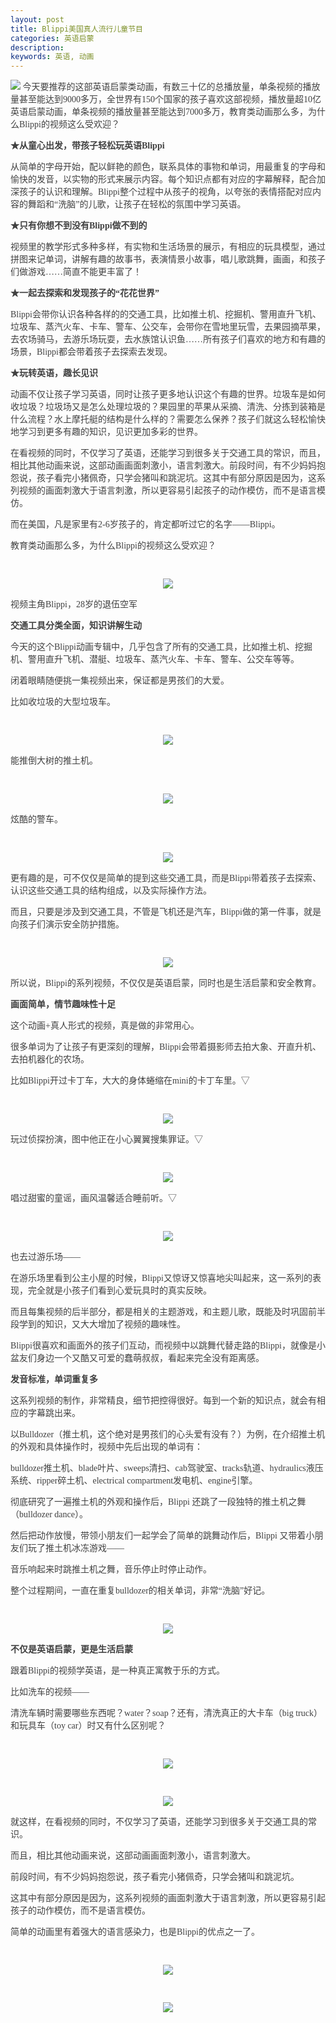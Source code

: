 ```yaml
---
layout: post
title: Blippi美国真人流行儿童节目
categories: 英语启蒙
description: 
keywords: 英语, 动画
---
```


<p style="color:#404040;font-family:Georgia, &quot;font-size:16px;background-color:#FFFFFF;">
<img src="https://cdn.jsdelivr.net/gh/bestop/lanyon@gh-pages/public/20200511145925.png" style="width:auto;height:auto;">
	今天要推荐的这部英语启蒙类动画，有数三十亿的总播放量，单条视频的播放量甚至能达到9000多万，全世界有150个国家的孩子喜欢这部视频，播放量超10亿英语启蒙动画，单条视频的播放量甚至能达到7000多万，教育类动画那么多，为什么Blippi的视频这么受欢迎？
</p>
<p style="color:#404040;font-family:Georgia, &quot;font-size:16px;background-color:#FFFFFF;">
	<span style="font-weight:600;">★从童心出发，带孩子轻松玩英语Blippi</span> 
</p>
<p style="color:#404040;font-family:Georgia, &quot;font-size:16px;background-color:#FFFFFF;">
	从简单的字母开始，配以鲜艳的颜色，联系具体的事物和单词，用最重复的字母和愉快的发音，以实物的形式来展示内容。每个知识点都有对应的字幕解释，配合加深孩子的认识和理解。Blippi整个过程中从孩子的视角，以夸张的表情搭配对应内容的舞蹈和“洗脑”的儿歌，让孩子在轻松的氛围中学习英语。
</p>
<p style="color:#404040;font-family:Georgia, &quot;font-size:16px;background-color:#FFFFFF;">
	<span style="font-weight:600;">★只有你想不到没有Blippi做不到的</span> 
</p>
<p style="color:#404040;font-family:Georgia, &quot;font-size:16px;background-color:#FFFFFF;">
	视频里的教学形式多种多样，有实物和生活场景的展示，有相应的玩具模型，通过拼图来记单词，讲解有趣的故事书，表演情景小故事，唱儿歌跳舞，画画，和孩子们做游戏……简直不能更丰富了！
</p>
<p style="color:#404040;font-family:Georgia, &quot;font-size:16px;background-color:#FFFFFF;">
	<span style="font-weight:600;">★一起去探索和发现孩子的“花花世界”</span> 
</p>
<p style="color:#404040;font-family:Georgia, &quot;font-size:16px;background-color:#FFFFFF;">
	Blippi会带你认识各种各样的的交通工具，比如推土机、挖掘机、警用直升飞机、垃圾车、蒸汽火车、卡车、警车、公交车，会带你在雪地里玩雪，去果园摘苹果，去农场骑马，去游乐场玩耍，去水族馆认识鱼……所有孩子们喜欢的地方和有趣的场景，Blippi都会带着孩子去探索去发现。
</p>
<p style="color:#404040;font-family:Georgia, &quot;font-size:16px;background-color:#FFFFFF;">
	<span style="font-weight:600;">★玩转英语，趣长见识</span> 
</p>
<p style="color:#404040;font-family:Georgia, &quot;font-size:16px;background-color:#FFFFFF;">
	动画不仅让孩子学习英语，同时让孩子更多地认识这个有趣的世界。垃圾车是如何收垃圾？垃圾场又是怎么处理垃圾的？果园里的苹果从采摘、清洗、分拣到装箱是什么流程？水上摩托艇的结构是什么样的？需要怎么保养？孩子们就这么轻松愉快地学习到更多有趣的知识，见识更加多彩的世界。
</p>
<p style="color:#404040;font-family:Georgia, &quot;font-size:16px;background-color:#FFFFFF;">
	在看视频的同时，不仅学习了英语，还能学习到很多关于交通工具的常识，而且，相比其他动画来说，这部动画画面刺激小，语言刺激大。前段时间，有不少妈妈抱怨说，孩子看完小猪佩奇，只学会猪叫和跳泥坑。这其中有部分原因是因为，这系列视频的画面刺激大于语言刺激，所以更容易引起孩子的动作模仿，而不是语言模仿。
</p>
<p style="color:#404040;font-family:Georgia, &quot;font-size:16px;background-color:#FFFFFF;">
	而在美国，凡是家里有2-6岁孩子的，肯定都听过它的名字——Blippi。
</p>
<p style="color:#404040;font-family:Georgia, &quot;font-size:16px;background-color:#FFFFFF;">
	教育类动画那么多，为什么Blippi的视频这么受欢迎？
</p>
<p style="color:#404040;font-family:Georgia, &quot;font-size:16px;background-color:#FFFFFF;">
	<br />
</p>
<div class="image-package" style="margin:0px;text-align:center;font-size:0px;color:#404040;font-family:Georgia, &quot;background-color:#FFFFFF;">
	<div class="image-container" style="background-color:transparent;margin:0px auto;">
		<div class="image-container-fill">
		</div>
		<div class="image-view">
			<img src="https://cdn.jsdelivr.net/gh/bestop/lanyon@gh-pages/public/20200511150602.png" style="width:auto;height:auto;">
		</div>
	</div>
</div>
<p style="color:#404040;font-family:Georgia, &quot;font-size:16px;background-color:#FFFFFF;">
	视频主角Blippi，28岁的退伍空军
</p>
<p style="color:#404040;font-family:Georgia, &quot;font-size:16px;background-color:#FFFFFF;">
	<span style="font-weight:600;">交通工具分类全面，知识讲解生动</span> 
</p>
<p style="color:#404040;font-family:Georgia, &quot;font-size:16px;background-color:#FFFFFF;">
	今天的这个Blippi动画专辑中，几乎包含了所有的交通工具，比如推土机、挖掘机、警用直升飞机、潜艇、垃圾车、蒸汽火车、卡车、警车、公交车等等。
</p>
<p style="color:#404040;font-family:Georgia, &quot;font-size:16px;background-color:#FFFFFF;">
	闭着眼睛随便挑一集视频出来，保证都是男孩们的大爱。
</p>
<p style="color:#404040;font-family:Georgia, &quot;font-size:16px;background-color:#FFFFFF;">
	比如收垃圾的大型垃圾车。
</p>
<p style="color:#404040;font-family:Georgia, &quot;font-size:16px;background-color:#FFFFFF;">
	<br />
</p>
<div class="image-package" style="margin:0px;text-align:center;font-size:0px;color:#404040;font-family:Georgia, &quot;background-color:#FFFFFF;">
	<div class="image-container" style="background-color:transparent;margin:0px auto;">
		<div class="image-container-fill">
		</div>
		<div class="image-view">
			<img src="https://cdn.jsdelivr.net/gh/bestop/lanyon@gh-pages/public/20200511152056.png"/>
		</div>
	</div>
</div>
<p style="color:#404040;font-family:Georgia, &quot;font-size:16px;background-color:#FFFFFF;">
	能推倒大树的推土机。
</p>
<p style="color:#404040;font-family:Georgia, &quot;font-size:16px;background-color:#FFFFFF;">
	<br />
</p>
<div class="image-package" style="margin:0px;text-align:center;font-size:0px;color:#404040;font-family:Georgia, &quot;background-color:#FFFFFF;">
	<div class="image-container" style="background-color:transparent;margin:0px auto;">
		<div class="image-container-fill">
		</div>
		<div class="image-view">
			<img src="https://cdn.jsdelivr.net/gh/bestop/lanyon@gh-pages/public/20200511163018.png"/>
		</div>
	</div>
</div>
<p style="color:#404040;font-family:Georgia, &quot;font-size:16px;background-color:#FFFFFF;">
	炫酷的警车。
</p>
<p style="color:#404040;font-family:Georgia, &quot;font-size:16px;background-color:#FFFFFF;">
	<br />
</p>
<div class="image-package" style="margin:0px;text-align:center;font-size:0px;color:#404040;font-family:Georgia, &quot;background-color:#FFFFFF;">
	<div class="image-container" style="background-color:transparent;margin:0px auto;">
		<div class="image-container-fill">
		</div>
		<div class="image-view">
			<img src="https://cdn.jsdelivr.net/gh/bestop/lanyon@gh-pages/public/20200511163038.png"/>
		</div>
	</div>
</div>
<p style="color:#404040;font-family:Georgia, &quot;font-size:16px;background-color:#FFFFFF;">
	更有趣的是，可不仅仅是简单的提到这些交通工具，而是Blippi带着孩子去探索、认识这些交通工具的结构组成，以及实际操作方法。
</p>
<p style="color:#404040;font-family:Georgia, &quot;font-size:16px;background-color:#FFFFFF;">
	而且，只要是涉及到交通工具，不管是飞机还是汽车，Blippi做的第一件事，就是向孩子们演示安全防护措施。
</p>
<p style="color:#404040;font-family:Georgia, &quot;font-size:16px;background-color:#FFFFFF;">
	<br />
</p>
<div class="image-package" style="margin:0px;text-align:center;font-size:0px;color:#404040;font-family:Georgia, &quot;background-color:#FFFFFF;">
	<div class="image-container" style="background-color:transparent;margin:0px auto;">
		<div class="image-container-fill">
		</div>
		<div class="image-view">
			<img src="https://cdn.jsdelivr.net/gh/bestop/lanyon@gh-pages/public/20200511163258.png"/>
		</div>
	</div>
</div>
<p style="color:#404040;font-family:Georgia, &quot;font-size:16px;background-color:#FFFFFF;">
	所以说，Blippi的系列视频，不仅仅是英语启蒙，同时也是生活启蒙和安全教育。
</p>
<p style="color:#404040;font-family:Georgia, &quot;font-size:16px;background-color:#FFFFFF;">
	<span style="font-weight:600;">画面简单，情节趣味性十足</span> 
</p>
<p style="color:#404040;font-family:Georgia, &quot;font-size:16px;background-color:#FFFFFF;">
	这个动画+真人形式的视频，真是做的非常用心。
</p>
<p style="color:#404040;font-family:Georgia, &quot;font-size:16px;background-color:#FFFFFF;">
	很多单词为了让孩子有更深刻的理解，Blippi会带着摄影师去拍大象、开直升机、去拍机器化的农场。
</p>
<p style="color:#404040;font-family:Georgia, &quot;font-size:16px;background-color:#FFFFFF;">
	比如Blippi开过卡丁车，大大的身体蜷缩在mini的卡丁车里。▽
</p>
<p style="color:#404040;font-family:Georgia, &quot;font-size:16px;background-color:#FFFFFF;">
	<br />
</p>
<div class="image-package" style="margin:0px;text-align:center;font-size:0px;color:#404040;font-family:Georgia, &quot;background-color:#FFFFFF;">
	<div class="image-container" style="background-color:transparent;margin:0px auto;">
		<div class="image-container-fill">
		</div>
		<div class="image-view">
			<img src="https://cdn.jsdelivr.net/gh/bestop/lanyon@gh-pages/public/20200511163336.png"/>
		</div>
	</div>
</div>
<p style="color:#404040;font-family:Georgia, &quot;font-size:16px;background-color:#FFFFFF;">
	玩过侦探扮演，图中他正在小心翼翼搜集罪证。▽
</p>
<p style="color:#404040;font-family:Georgia, &quot;font-size:16px;background-color:#FFFFFF;">
	<br />
</p>
<div class="image-package" style="margin:0px;text-align:center;font-size:0px;color:#404040;font-family:Georgia, &quot;background-color:#FFFFFF;">
	<div class="image-container" style="background-color:transparent;margin:0px auto;">
		<div class="image-container-fill">
		</div>
		<div class="image-view">
			<img src="https://cdn.jsdelivr.net/gh/bestop/lanyon@gh-pages/public/20200511163349.png"/>
		</div>
	</div>
</div>
<p style="color:#404040;font-family:Georgia, &quot;font-size:16px;background-color:#FFFFFF;">
	唱过甜蜜的童谣，画风温馨适合睡前听。▽
</p>
<p style="color:#404040;font-family:Georgia, &quot;font-size:16px;background-color:#FFFFFF;">
	<br />
</p>
<div class="image-package" style="margin:0px;text-align:center;font-size:0px;color:#404040;font-family:Georgia, &quot;background-color:#FFFFFF;">
	<div class="image-container" style="background-color:transparent;margin:0px auto;">
		<div class="image-container-fill">
		</div>
		<div class="image-view">
			<img src="https://cdn.jsdelivr.net/gh/bestop/lanyon@gh-pages/public/20200511163417.png"/>
		</div>
	</div>
</div>
<p style="color:#404040;font-family:Georgia, &quot;font-size:16px;background-color:#FFFFFF;">
	也去过游乐场——
</p>
<p style="color:#404040;font-family:Georgia, &quot;font-size:16px;background-color:#FFFFFF;">
	在游乐场里看到公主小屋的时候，Blippi又惊讶又惊喜地尖叫起来，这一系列的表现，完全就是小孩子们看到心爱玩具时的真实反映。
</p>
<p style="color:#404040;font-family:Georgia, &quot;font-size:16px;background-color:#FFFFFF;">
	而且每集视频的后半部分，都是相关的主题游戏，和主题儿歌，既能及时巩固前半段学到的知识，又大大增加了视频的趣味性。
</p>
<p style="color:#404040;font-family:Georgia, &quot;font-size:16px;background-color:#FFFFFF;">
	Blippi很喜欢和画面外的孩子们互动，而视频中以跳舞代替走路的Blippi，就像是小盆友们身边一个又酷又可爱的蠢萌叔叔，看起来完全没有距离感。
</p>
<p style="color:#404040;font-family:Georgia, &quot;font-size:16px;background-color:#FFFFFF;">
	<span style="font-weight:600;">发音标准，单词重复多</span> 
</p>
<p style="color:#404040;font-family:Georgia, &quot;font-size:16px;background-color:#FFFFFF;">
	这系列视频的制作，非常精良，细节把控得很好。每到一个新的知识点，就会有相应的字幕跳出来。
</p>
<p style="color:#404040;font-family:Georgia, &quot;font-size:16px;background-color:#FFFFFF;">
	以Bulldozer（推土机，这个绝对是男孩们的心头爱有没有？）为例，在介绍推土机的外观和具体操作时，视频中先后出现的单词有：
</p>
<p style="color:#404040;font-family:Georgia, &quot;font-size:16px;background-color:#FFFFFF;">
	bulldozer推土机、blade叶片、sweeps清扫、cab驾驶室、tracks轨道、hydraulics液压系统、ripper碎土机、electrical compartment发电机、engine引擎。
</p>
<p style="color:#404040;font-family:Georgia, &quot;font-size:16px;background-color:#FFFFFF;">
	彻底研究了一遍推土机的外观和操作后，Blippi 还跳了一段独特的推土机之舞（bulldozer dance）。
</p>
<p style="color:#404040;font-family:Georgia, &quot;font-size:16px;background-color:#FFFFFF;">
	然后把动作放慢，带领小朋友们一起学会了简单的跳舞动作后，Blippi 又带着小朋友们玩了推土机冰冻游戏——
</p>
<p style="color:#404040;font-family:Georgia, &quot;font-size:16px;background-color:#FFFFFF;">
	音乐响起来时跳推土机之舞，音乐停止时停止动作。
</p>
<p style="color:#404040;font-family:Georgia, &quot;font-size:16px;background-color:#FFFFFF;">
	整个过程期间，一直在重复bulldozer的相关单词，非常“洗脑”好记。
</p>
<p style="color:#404040;font-family:Georgia, &quot;font-size:16px;background-color:#FFFFFF;">
	<br />
</p>
<div class="image-package" style="margin:0px;text-align:center;font-size:0px;color:#404040;font-family:Georgia, &quot;background-color:#FFFFFF;">
	<div class="image-container" style="background-color:transparent;margin:0px auto;">
		<div class="image-container-fill">
		</div>
		<div class="image-view">
			<img src="https://cdn.jsdelivr.net/gh/bestop/lanyon@gh-pages/public/20200511163727.png"/>
		</div>
	</div>
</div>
<p style="color:#404040;font-family:Georgia, &quot;font-size:16px;background-color:#FFFFFF;">
	<span style="font-weight:600;">不仅是英语启蒙，更是生活启蒙</span> 
</p>
<p style="color:#404040;font-family:Georgia, &quot;font-size:16px;background-color:#FFFFFF;">
	跟着Blippi的视频学英语，是一种真正寓教于乐的方式。
</p>
<p style="color:#404040;font-family:Georgia, &quot;font-size:16px;background-color:#FFFFFF;">
	比如洗车的视频——
</p>
<p style="color:#404040;font-family:Georgia, &quot;font-size:16px;background-color:#FFFFFF;">
	清洗车辆时需要哪些东西呢？water？soap？还有，清洗真正的大卡车（big truck）和玩具车（toy car）时又有什么区别呢？
</p>
<p style="color:#404040;font-family:Georgia, &quot;font-size:16px;background-color:#FFFFFF;">
	<br />
</p>
<div class="image-package" style="margin:0px;text-align:center;font-size:0px;color:#404040;font-family:Georgia, &quot;background-color:#FFFFFF;">
	<div class="image-container" style="background-color:transparent;margin:0px auto;">
		<div class="image-container-fill">
		</div>
		<div class="image-view">
			<img src="https://cdn.jsdelivr.net/gh/bestop/lanyon@gh-pages/public/20200511163808.png"/>
		</div>
	</div>
</div>
<p style="color:#404040;font-family:Georgia, &quot;font-size:16px;background-color:#FFFFFF;">
	<br />
</p>
<div class="image-package" style="margin:0px;text-align:center;font-size:0px;color:#404040;font-family:Georgia, &quot;background-color:#FFFFFF;">
	<div class="image-container" style="background-color:transparent;margin:0px auto;">
		<div class="image-container-fill">
		</div>
		<div class="image-view">
		<img src="https://cdn.jsdelivr.net/gh/bestop/lanyon@gh-pages/public/20200511163828.png"/>
		</div>
	</div>
</div>
<p style="color:#404040;font-family:Georgia, &quot;font-size:16px;background-color:#FFFFFF;">
	就这样，在看视频的同时，不仅学习了英语，还能学习到很多关于交通工具的常识。
</p>
<p style="color:#404040;font-family:Georgia, &quot;font-size:16px;background-color:#FFFFFF;">
	而且，相比其他动画来说，这部动画画面刺激小，语言刺激大。
</p>
<p style="color:#404040;font-family:Georgia, &quot;font-size:16px;background-color:#FFFFFF;">
	前段时间，有不少妈妈抱怨说，孩子看完小猪佩奇，只学会猪叫和跳泥坑。
</p>
<p style="color:#404040;font-family:Georgia, &quot;font-size:16px;background-color:#FFFFFF;">
	这其中有部分原因是因为，这系列视频的画面刺激大于语言刺激，所以更容易引起孩子的动作模仿，而不是语言模仿。
</p>
<p style="color:#404040;font-family:Georgia, &quot;font-size:16px;background-color:#FFFFFF;">
	简单的动画里有着强大的语言感染力，也是Blippi的优点之一了。
</p>
<p style="color:#404040;font-family:Georgia, &quot;font-size:16px;background-color:#FFFFFF;">
	<br />
</p>
<div class="image-package" style="margin:0px;text-align:center;font-size:0px;color:#404040;font-family:Georgia, &quot;background-color:#FFFFFF;">
	<div class="image-container" style="background-color:transparent;margin:0px auto;">
		<div class="image-container-fill">
		</div>
		<div class="image-view">
			<img src="https://cdn.jsdelivr.net/gh/bestop/lanyon@gh-pages/public/20200511163837.png"/>
		</div>
	</div>
</div>
<p style="color:#404040;font-family:Georgia, &quot;font-size:16px;background-color:#FFFFFF;">
	<br />
</p>
<div class="image-package" style="margin:0px;text-align:center;font-size:0px;color:#404040;font-family:Georgia, &quot;background-color:#FFFFFF;">
	<div class="image-container" style="background-color:transparent;margin:0px auto;">
		<div class="image-container-fill">
		</div>
		<div class="image-view">
			<img src="https://cdn.jsdelivr.net/gh/bestop/lanyon@gh-pages/public/20200511163854.png"/>
		</div>
	</div>
</div>


